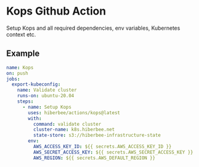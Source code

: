 # Kops Github Action

Setup Kops and all required dependencies, env variables, Kubernetes context etc.

## Example

```yaml
name: Kops
on: push
jobs:
  export-kubeconfig:
    name: Validate cluster
    runs-on: ubuntu-20.04
    steps:
      - name: Setup Kops
        uses: hiberbee/actions/kops@latest
        with:
          command: validate cluster
          cluster-name: k8s.hiberbee.net
          state-store: s3://hiberbee-infrastructure-state
        env:
          AWS_ACCESS_KEY_ID: ${{ secrets.AWS_ACCESS_KEY_ID }}
          AWS_SECRET_ACCESS_KEY: ${{ secrets.AWS_SECRET_ACCESS_KEY }}
          AWS_REGION: ${{ secrets.AWS_DEFAULT_REGION }}

```
